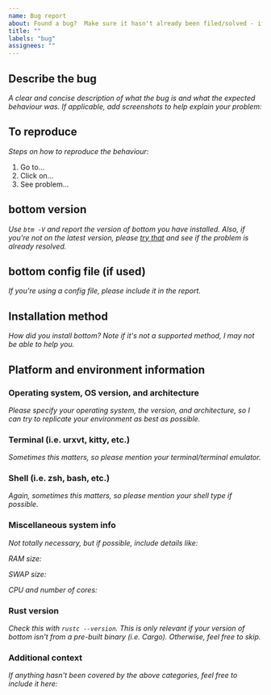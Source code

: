 ```yaml
---
name: Bug report
about: Found a bug?  Make sure it hasn't already been filed/solved - if so, please report it!
title: ""
labels: "bug"
assignees: ""
---
```


## Describe the bug

_A clear and concise description of what the bug is and what the expected behaviour was. If applicable, add screenshots to help explain your problem:_

## To reproduce

_Steps on how to reproduce the behaviour:_

1. Go to...
2. Click on...
3. See problem...

## bottom version

_Use `btm -V` and report the version of bottom you have installed. Also, if you're not on the latest version, please [try that](https://github.com/ClementTsang/bottom/releases/latest) and see if the problem is already resolved._

## bottom config file (if used)

_If you're using a config file, please include it in the report._

## Installation method

_How did you install bottom? Note if it's not a supported method, I may not be able to help you._

## Platform and environment information

### Operating system, OS version, and architecture

_Please specify your operating system, the version, and architecture, so I can try to replicate your environment as best as possible._

### Terminal (i.e. urxvt, kitty, etc.)

_Sometimes this matters, so please mention your terminal/terminal emulator._

### Shell (i.e. zsh, bash, etc.)

_Again, sometimes this matters, so please mention your shell type if possible._

### Miscellaneous system info

_Not totally necessary, but if possible, include details like:_

_RAM size:_

_SWAP size:_

_CPU and number of cores:_

### Rust version

_Check this with `rustc --version`. This is only relevant if your version of bottom isn't from a pre-built binary (i.e. Cargo). Otherwise, feel free to skip._

### Additional context

_If anything hasn't been covered by the above categories, feel free to include it here:_
